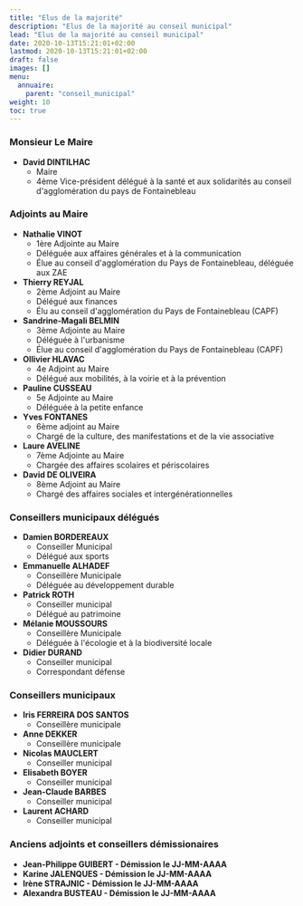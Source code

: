 ```yaml
---
title: "Elus de la majorité"
description: "Elus de la majorité au conseil municipal"
lead: "Elus de la majorité au conseil municipal"
date: 2020-10-13T15:21:01+02:00
lastmod: 2020-10-13T15:21:01+02:00
draft: false
images: []
menu:
  annuaire:
    parent: "conseil_municipal"
weight: 10
toc: true
---
```


### Monsieur Le Maire
- **David DINTILHAC**
  - Maire
  - 4ème Vice-président délégué à la santé et aux solidarités au conseil d'agglomération du pays de Fontainebleau

### Adjoints au Maire
- **Nathalie VINOT**
  - 1ère Adjointe au Maire
  - Déléguée aux affaires générales et à la communication
  - Élue au conseil d'agglomération du Pays de Fontainebleau, déléguée aux ZAE
- **Thierry REYJAL**
  - 2ème Adjoint au Maire
  - Délégué aux finances
  - Élu au conseil d'agglomération du Pays de Fontainebleau (CAPF)
- **Sandrine-Magali BELMIN**
  - 3ème Adjointe au Maire
  - Déléguée à l'urbanisme
  - Élue au conseil d'agglomération du Pays de Fontainebleau (CAPF)
- **Ollivier HLAVAC**
  - 4e Adjoint au Maire
  - Délégué aux mobilités, à la voirie et à la prévention
- **Pauline CUSSEAU**
  - 5e Adjointe au Maire
  - Déléguée à la petite enfance
- **Yves FONTANES**
  - 6ème adjoint au Maire
  - Chargé de la culture, des manifestations et de la vie associative
- **Laure AVELINE**
  - 7ème Adjointe au Maire
  - Chargée des affaires scolaires et périscolaires
- **David DE OLIVEIRA**
  - 8ème Adjoint au Maire
  - Chargé des affaires sociales et intergénérationnelles

### Conseillers municipaux délégués
- **Damien BORDEREAUX**
  - Conseiller Municipal
  - Délégué aux sports
- **Emmanuelle ALHADEF**
  - Conseillère Municipale
  - Déléguée au développement durable
- **Patrick ROTH**
  - Conseiller municipal
  - Délégué au patrimoine
- **Mélanie MOUSSOURS**
  - Conseillère Municipale
  - Déléguée à l'écologie et à la biodiversité locale
- **Didier DURAND**
  - Conseiller municipal
  - Correspondant défense

### Conseillers municipaux
- **Iris FERREIRA DOS SANTOS**
  - Conseillère municipale
- **Anne DEKKER**
  - Conseillère municipale
- **Nicolas MAUCLERT**
  - Conseiller municipal
- **Elisabeth BOYER**
  - Conseiller municipal
- **Jean-Claude BARBES**
  - Conseiller municipal
- **Laurent ACHARD**
  - Conseiller municipal

### Anciens adjoints et conseillers démissionaires
- **Jean-Philippe GUIBERT - Démission le JJ-MM-AAAA**
- **Karine JALENQUES - Démission le JJ-MM-AAAA**
- **Irène STRAJNIC - Démission le JJ-MM-AAAA**
- **Alexandra BUSTEAU - Démission le JJ-MM-AAAA**